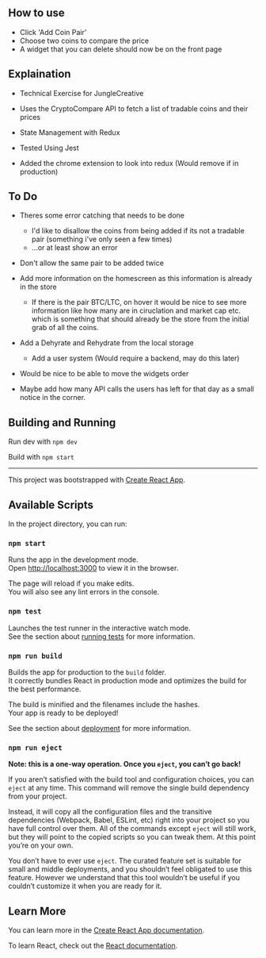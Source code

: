 ## How to use

- Click 'Add Coin Pair'
- Choose two coins to compare the price
- A widget that you can delete should now be on the front page

## Explaination

- Technical Exercise for JungleCreative
- Uses the CryptoCompare API to fetch a list of tradable coins and their prices

- State Management with Redux
- Tested Using Jest
- Added the chrome extension to look into redux (Would remove if in production)

## To Do
- Theres some error catching that needs to be done
   - I'd like to disallow the coins from being added if its not a tradable pair (something i've only seen a few times)
   - ...or at least show an error

- Don't allow the same pair to be added twice
- Add more information on the homescreen as this information is already in the store
   - If there is the pair BTC/LTC, on hover it would be nice to see more information like how many are in ciruclation and market cap etc. which is something that should already be the store from the initial grab of all the coins.

- Add a Dehyrate and Rehydrate from the local storage
   - Add a user system (Would require a backend, may do this later)

- Would be nice to be able to move the widgets order

- Maybe add how many API calls the users has left for that day as a small notice in the corner.

## Building and Running

Run dev with `npm dev`

Build with `npm start`

---

This project was bootstrapped with [Create React App](https://github.com/facebook/create-react-app).

## Available Scripts

In the project directory, you can run:

### `npm start`

Runs the app in the development mode.<br>
Open [http://localhost:3000](http://localhost:3000) to view it in the browser.

The page will reload if you make edits.<br>
You will also see any lint errors in the console.

### `npm test`

Launches the test runner in the interactive watch mode.<br>
See the section about [running tests](https://facebook.github.io/create-react-app/docs/running-tests) for more information.

### `npm run build`

Builds the app for production to the `build` folder.<br>
It correctly bundles React in production mode and optimizes the build for the best performance.

The build is minified and the filenames include the hashes.<br>
Your app is ready to be deployed!

See the section about [deployment](https://facebook.github.io/create-react-app/docs/deployment) for more information.

### `npm run eject`

**Note: this is a one-way operation. Once you `eject`, you can’t go back!**

If you aren’t satisfied with the build tool and configuration choices, you can `eject` at any time. This command will remove the single build dependency from your project.

Instead, it will copy all the configuration files and the transitive dependencies (Webpack, Babel, ESLint, etc) right into your project so you have full control over them. All of the commands except `eject` will still work, but they will point to the copied scripts so you can tweak them. At this point you’re on your own.

You don’t have to ever use `eject`. The curated feature set is suitable for small and middle deployments, and you shouldn’t feel obligated to use this feature. However we understand that this tool wouldn’t be useful if you couldn’t customize it when you are ready for it.

## Learn More

You can learn more in the [Create React App documentation](https://facebook.github.io/create-react-app/docs/getting-started).

To learn React, check out the [React documentation](https://reactjs.org/).
